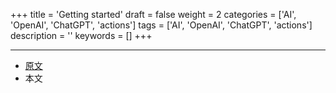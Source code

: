 +++
title = 'Getting started'
draft = false
weight = 2
categories = ['AI', 'OpenAI', 'ChatGPT', 'actions']
tags = ['AI', 'OpenAI', 'ChatGPT', 'actions']
description = ''
keywords = []
+++

---

- [原文](https://platform.openai.com/docs/actions/getting-started)
- 本文
    <!-- - [博客 - 从零开始学AI](...) -->
    <!-- - [公众号 - 从零开始学AI](...) -->
    <!-- - [CSDN - 从零开始学AI](...) -->
    <!-- - [掘金 - 从零开始学AI](...) -->
    <!-- - [知乎 - 从零开始学AI](...) -->
    <!-- - [阿里云 - 从零开始学AI](...) -->
    <!-- - [腾讯云 - 从零开始学AI](...) -->
